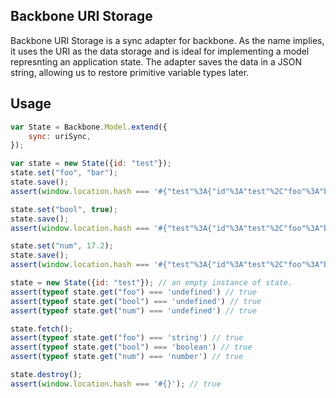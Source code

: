 Backbone URI Storage
----------
Backbone URI Storage is a sync adapter for backbone.
As the name implies, it uses the URI as the data storage and is ideal for implementing a model represnting an application state.
The adapter saves the data in a JSON string, allowing us to restore primitive variable types later.

Usage
-------
``` javascript
var State = Backbone.Model.extend({
    sync: uriSync,
});

var state = new State({id: "test"});
state.set("foo", "bar");
state.save();
assert(window.location.hash === '#{"test"%3A{"id"%3A"test"%2C"foo"%3A"bar"}}'); // true

state.set("bool", true);
state.save();
assert(window.location.hash === '#{"test"%3A{"id"%3A"test"%2C"foo"%3A"bar"%2C"bool"%3Atrue}}'); // true

state.set("num", 17.2);
state.save();
assert(window.location.hash === '#{"test"%3A{"id"%3A"test"%2C"foo"%3A"bar"%2C"bool"%3Atrue%2C"num"%3A17.2}}'); // true

state = new State({id: "test"}); // an empty instance of state.
assert(typeof state.get("foo") === 'undefined') // true
assert(typeof state.get("bool") === 'undefined') // true
assert(typeof state.get("num") === 'undefined') // true

state.fetch();
assert(typeof state.get("foo") === 'string') // true
assert(typeof state.get("bool") === 'boolean') // true
assert(typeof state.get("num") === 'number') // true

state.destroy();
assert(window.location.hash === '#{}'); // true
```
